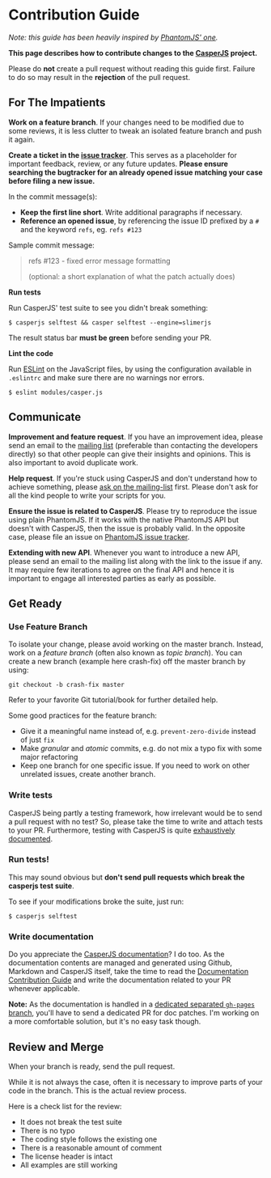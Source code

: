 # Contribution Guide

*Note: this guide has been heavily inspired by [PhantomJS' one](https://github.com/ariya/phantomjs/blob/master/CONTRIBUTING.md).*

**This page describes how to contribute changes to the [CasperJS](http://casperjs.org/) project.**

Please do **not** create a pull request without reading this guide first. Failure to do so may result in the **rejection** of the pull request.

## For The Impatients

**Work on a feature branch**.
If your changes need to be modified due to some reviews, it is less clutter to tweak an isolated feature branch and push it again.

**Create a ticket in the [issue tracker](https://github.com/casperjs/casperjs/issues/)**.
This serves as a placeholder for important feedback, review, or any future updates. **Please ensure searching the bugtracker for an already opened issue matching your case before filing a new issue.**

In the commit message(s):

* **Keep the first line short**. Write additional paragraphs if necessary.
* **Reference an opened issue**, by referencing the issue ID prefixed by a `#` and the keyword `refs`, eg. `refs #123`

Sample commit message:

> refs #123 - fixed error message formatting
>
> (optional: a short explanation of what the patch actually does)

**Run tests**

Run CasperJS' test suite to see you didn't break something:

    $ casperjs selftest && casper selftest --engine=slimerjs

The result status bar **must be green** before sending your PR.

**Lint the code**

Run [ESLint](http://eslint.org) on the JavaScript files, by using the configuration available in `.eslintrc` and make sure there are no warnings nor errors.

    $ eslint modules/casper.js

## Communicate

**Improvement and feature request**. If you have an improvement idea, please send an email to the [mailing list](http://groups.google.com/group/casperjs) (preferable than contacting the developers directly) so that other people can give their insights and opinions. This is also important to avoid duplicate work.

**Help request**. If you're stuck using CasperJS and don't understand how to achieve something, please [ask on the mailing-list](https://groups.google.com/forum/#!forum/casperjs) first. Please don't ask for all the kind people to write your scripts for you.

**Ensure the issue is related to CasperJS**. Please try to reproduce the issue using plain PhantomJS. If it works with the native PhantomJS API but doesn't with CasperJS, then the issue is probably valid. In the opposite case, please file an issue on [PhantomJS issue tracker](http://code.google.com/p/phantomjs/issues/list).

**Extending with new API**. Whenever you want to introduce a new API, please send an email to the mailing list along with the link to the issue if any. It may require few iterations to agree on the final API and hence it is important to engage all interested parties as early as possible.

## Get Ready

### Use Feature Branch

To isolate your change, please avoid working on the master branch. Instead, work on a *feature branch* (often also known as *topic branch*). You can create a new branch (example here crash-fix) off the master branch by using:

    git checkout -b crash-fix master

Refer to your favorite Git tutorial/book for further detailed help.

Some good practices for the feature branch:

* Give it a meaningful name instead of, e.g. `prevent-zero-divide` instead of just `fix`
* Make *granular* and *atomic* commits, e.g. do not mix a typo fix with some major refactoring
* Keep one branch for one specific issue. If you need to work on other unrelated issues, create another branch.

### Write tests

CasperJS being partly a testing framework, how irrelevant would be to send a pull request with no test? So, please take the time to write and attach tests to your PR. Furthermore, testing with CasperJS is quite [exhaustively documented](http://docs.casperjs.org/en/latest/testing.html).

### Run tests!

This may sound obvious but **don't send pull requests which break the casperjs test suite**.

To see if your modifications broke the suite, just run:

    $ casperjs selftest

### Write documentation

Do you appreciate the [CasperJS documentation](http://casperjs.org/)? I do too. As the documentation contents are managed and generated using Github, Markdown and CasperJS itself, take the time to read the [Documentation Contribution Guide](https://github.com/casperjs/casperjs/blob/gh-pages/README.md#casperjs-documentation) and write the documentation related to your PR whenever applicable.

**Note:** As the documentation is handled in a [dedicated separated `gh-pages` branch](https://github.com/casperjs/casperjs/tree/gh-pages), you'll have to send a dedicated PR for doc patches. I'm working on a more comfortable solution, but it's no easy task though.

## Review and Merge

When your branch is ready, send the pull request.

While it is not always the case, often it is necessary to improve parts of your code in the branch. This is the actual review process.

Here is a check list for the review:

* It does not break the test suite
* There is no typo
* The coding style follows the existing one
* There is a reasonable amount of comment
* The license header is intact
* All examples are still working
